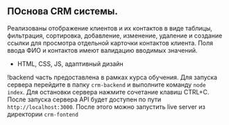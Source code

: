 ## ПОснова CRM системы.
Реализованы отображение клиентов и их контактов в виде таблицы, фильтрация, сортировка, добавление, изменение, удаление и создание ссылки для просмотра отдельной карточки контактов клиента. Поля ввода ФИО и контактов имеют валидацию вводимых значений.

- HTML, CSS, JS, адаптивный дизайн

!backend часть предоставлена в рамках курса обучения.
Для запуска сервера перейдите в папку `crm-backend` и выполните команду `node index`.
Для остановки сервера нажмите сочетание клавиш CTRL+C.
После запуска сервера API будет доступен по пути `http://localhost:3000`.
После этого можно запустить live server из директории `crm-fontend`
